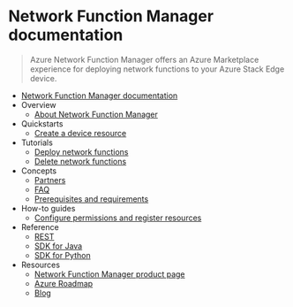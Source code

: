 # Network Function Manager documentation
> Azure Network Function Manager offers an Azure Marketplace experience for deploying network functions to your Azure Stack Edge device.
  - [Network Function Manager documentation](https://learn.microsoft.com/en-us/azure/network-function-manager/)
  - Overview
    - [About Network Function Manager](https://learn.microsoft.com/en-us/azure/network-function-manager/overview)
  - Quickstarts
    - [Create a device resource](https://learn.microsoft.com/en-us/azure/network-function-manager/create-device)
  - Tutorials
    - [Deploy network functions](https://learn.microsoft.com/en-us/azure/network-function-manager/deploy-functions)
    - [Delete network functions](https://learn.microsoft.com/en-us/azure/network-function-manager/Delete-functions)
  - Concepts
    - [Partners](https://learn.microsoft.com/en-us/azure/network-function-manager/partners)
    - [FAQ](https://learn.microsoft.com/en-us/azure/network-function-manager/faq)
    - [Prerequisites and requirements](https://learn.microsoft.com/en-us/azure/network-function-manager/requirements)
  - How-to guides
    - [Configure permissions and register resources](https://learn.microsoft.com/en-us/azure/network-function-manager/resources-permissions)
  - Reference
    - [REST](https://learn.microsoft.com/rest/api/hybridnetwork)
    - [SDK for Java](https://github.com/Azure/azure-sdk-for-java/tree/main/sdk/hybridnetwork/azure-resourcemanager-hybridnetwork)
    - [SDK for Python](https://pypi.org/project/azure-mgmt-hybridnetwork/1.0.0/)
  - Resources
    - [Network Function Manager product page](https://go.microsoft.com/fwlink/?linkid=2166098)
    - [Azure Roadmap](https://azure.microsoft.com/roadmap/?category=networking)
    - [Blog](https://azure.microsoft.com/blog/topics/networking)
